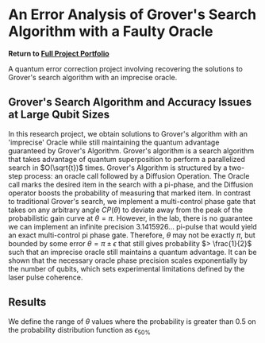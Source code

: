 # An Error Analysis of Grover's Search Algorithm with a Faulty Oracle

<b> Return to [Full Project Portfolio](https://github.com/jamessaslow/portfolio) </b>

A quantum error correction project involving recovering the solutions to Grover's search algorithm with an imprecise oracle.


<h2> Grover's Search Algorithm and Accuracy Issues at Large Qubit Sizes</h2>

In this research project, we obtain solutions to Grover's algorithm with an 'imprecise' Oracle while still maintaining the quantum advantage guaranteed by Grover's Algorithm. Grover's algorithm is a search algorithm that takes advantage of quantum superposition to perform a parallelized search in $O(\sqrt{t})$ times. Grover's Algorithm is structured by a two-step process: an oracle call followed by a Diffusion Operation. The Oracle call marks the desired item in the search with a pi-phase, and the Diffusion operator boosts the probability of measuring that marked item. In contrast to traditional Grover's search, we implement a multi-control phase gate that takes on any arbitrary angle $CP(\theta)$ to deviate away from the peak of the probabilistic gain curve at $\theta = \pi$. However, in the lab, there is no guarantee we can implement an infinite precision $3.1415926...$ pi-pulse that would yield an exact multi-control pi phase gate. Therefore, $\theta$ may not be exactly $\pi$, but bounded by some error $\theta = \pi \pm \epsilon$ that still gives probability $> \frac{1}{2}$ such that an imprecise oracle still maintains a quantum advantage. It can be shown that the necessary oracle phase precision scales exponentially by the number of qubits, which sets experimental limitations defined by the laser pulse coherence.



<h2> Results </h2>

We define the range of $\theta$ values where the probability is greater than $0.5$ on the probability distribution function as $\epsilon_{50\%}$
